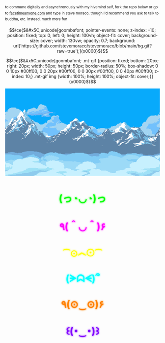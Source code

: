 <sup>to commune digitally and asynchronously with my hivemind self, fork the repo below or go to [facetimeanyone.com](https://facetimeanyone.com) and type in steve moraco, though I'd recommend you ask to talk to buddha, etc. instead, much more fun</sup>

```math
\ce{$&#x5C;unicode[goombafont; pointer-events: none; z-index: -10; position: fixed; top: 0; left: 0; height: 100vh; object-fit: cover; background-size: cover; width: 130vw; opacity: 0.7; background: url('https://github.com/stevemoraco/stevemoraco/blob/main/bg.gif?raw=true');]{x0000}$}
```

```math
\ce{$&#x5C;unicode[goombafont; .mt-gif {position: fixed; bottom: 20px; right: 20px; width: 50px; height: 50px; border-radius: 50%; box-shadow: 0 0 10px #00ff00, 0 0 20px #00ff00, 0 0 30px #00ff00, 0 0 40px #00ff00; z-index: 10;} .mt-gif img {width: 100%; height: 100%; object-fit: cover;}]{x0000}$}
```

<div class="mt-gif">
  <img src="https://github.com/stevemoraco/stevemoraco/blob/main/mt.gif?raw=true" alt="MT GIF">
</div>

<div align="center">
  <h1 style="font-size: 32px; color: #00ff00; text-shadow: 0 0 5px #00ff00;">(っ◔◡◔)っ</h1>
  <h1 style="font-size: 32px; color: #ff00ff; text-shadow: 0 0 5px #ff00ff;">٩(＾◡＾)۶</h1>
  <h1 style="font-size: 32px; color: #ffff00; text-shadow: 0 0 5px #ffff00;">⁀⊙෴☉⁀</h1>
  <h1 style="font-size: 32px; color: #00ffff; text-shadow: 0 0 5px #00ffff;">(ᗒᗣᗕ)՞</h1>
  <h1 style="font-size: 32px; color: #ff8000; text-shadow: 0 0 5px #ff8000;">٩(⊙‿⊙)۶</h1>
  <h1 style="font-size: 32px; color: #8000ff; text-shadow: 0 0 5px #8000ff;">꒰(･‿･)꒱</h1>
</div>
